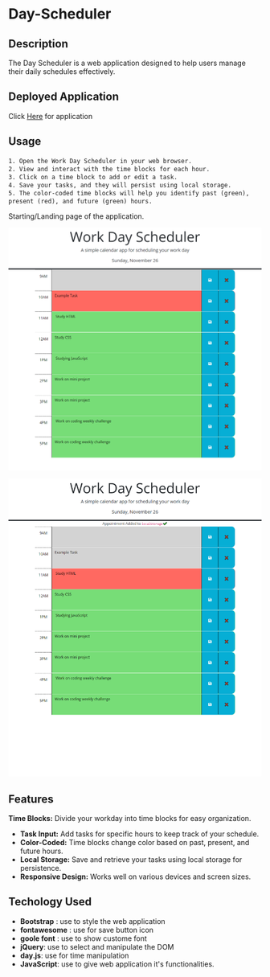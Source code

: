 # Day-Scheduler


## Description

The Day Scheduler is a web application designed to help users manage their daily schedules effectively.

## Deployed Application

Click [Here](https://sareacct91.github.io/Day-Scheduler/) for application

## Usage

    1. Open the Work Day Scheduler in your web browser.
    2. View and interact with the time blocks for each hour.
    3. Click on a time block to add or edit a task.
    4. Save your tasks, and they will persist using local storage.
    5. The color-coded time blocks will help you identify past (green), present (red), and future (green) hours.

Starting/Landing page of the application.

  ![Landing page](assets/Images/screen-shots/main-page.png)

 

  ![Add schedule](assets/Images/screen-shots/example-task.png)





## Features

**Time Blocks:** Divide your workday into time blocks for easy organization.
- **Task Input:** Add tasks for specific hours to keep track of your schedule.
- **Color-Coded:** Time blocks change color based on past, present, and future hours.
- **Local Storage:** Save and retrieve your tasks using local storage for persistence.
- **Responsive Design:** Works well on various devices and screen sizes.

## Techology Used

- **Bootstrap** : use to style the web application
- **fontawesome** : use for save button icon
- **goole font** : use to show custome font
- **jQuery**: use to select and manipulate the DOM
- **day.js**: use for time manipulation
- **JavaScript**: use to give web application it's functionalities.